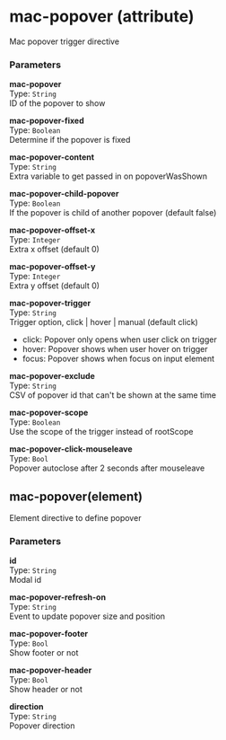
mac-popover (attribute)
===
Mac popover trigger directive  
  
  
### Parameters
**mac-popover**  
Type: `String`  
ID of the popover to show  
  
**mac-popover-fixed**  
Type: `Boolean`  
Determine if the popover is fixed  
  
**mac-popover-content**  
Type: `String`  
Extra variable to get passed in on popoverWasShown  
  
**mac-popover-child-popover**  
Type: `Boolean`  
If the popover is child of another popover (default false)  
  
**mac-popover-offset-x**  
Type: `Integer`  
Extra x offset (default 0)  
  
**mac-popover-offset-y**  
Type: `Integer`  
Extra y offset (default 0)  
  
**mac-popover-trigger**  
Type: `String`  
Trigger option, click | hover | manual (default click)  
- click: Popover only opens when user click on trigger  
- hover: Popover shows when user hover on trigger  
- focus: Popover shows when focus on input element  
  
**mac-popover-exclude**  
Type: `String`  
CSV of popover id that can't be shown at the same time  
  
**mac-popover-scope**  
Type: `Boolean`  
Use the scope of the trigger instead of rootScope  
  
**mac-popover-click-mouseleave**  
Type: `Bool`  
Popover autoclose after 2 seconds after mouseleave  
  


mac-popover(element)
---

Element directive to define popover  
  
### Parameters
**id**  
Type: `String`  
Modal id  
  
**mac-popover-refresh-on**  
Type: `String`  
Event to update popover size and position  
  
**mac-popover-footer**  
Type: `Bool`  
Show footer or not  
  
**mac-popover-header**  
Type: `Bool`  
Show header or not  
  
**direction**  
Type: `String`  
Popover direction  
  

